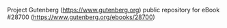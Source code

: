 Project Gutenberg (https://www.gutenberg.org) public repository for eBook #28700 (https://www.gutenberg.org/ebooks/28700)
